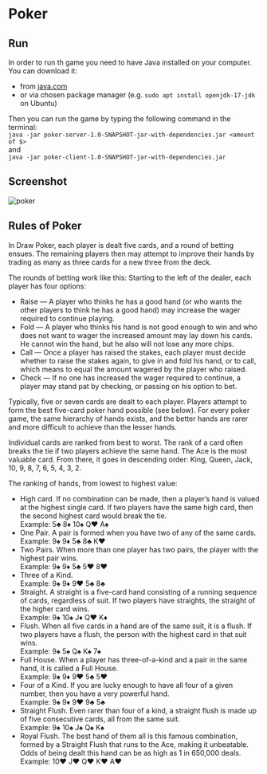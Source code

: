 # Poker
## Run 
In order to run th game you need to have Java installed on your computer.  
You can download it:
- from [java.com](https://www.java.com/download/ie_manual.jsp)
- or via chosen package manager (e.g. `sudo apt install openjdk-17-jdk` on Ubuntu)  

Then you can run the game by typing the following command in the terminal:<br>
`java -jar poker-server-1.0-SNAPSHOT-jar-with-dependencies.jar <amount of $>`  
and  
`java -jar poker-client-1.0-SNAPSHOT-jar-with-dependencies.jar`

## Screenshot
![poker](https://user-images.githubusercontent.com/93160829/217714762-25d72f60-e52b-4967-9ce6-b3ad376613a1.png)

## Rules of Poker 
In Draw Poker, each player is dealt five cards, and a round of betting ensues. The remaining players then may attempt to improve their hands by trading as many as three cards for a new three from the deck. 

The rounds of betting work like this: Starting to the left of the dealer, each player has four options:
- Raise — A player who thinks he has a good hand (or who wants the other players to think he has a good hand) may increase the wager required to continue playing.  
- Fold — A player who thinks his hand is not good enough to win and who does not want to wager the increased amount may lay down his cards. He cannot win the hand, but he also will not lose any more chips.  
- Call — Once a player has raised the stakes, each player must decide whether to raise the stakes again, to give in and fold his hand, or to call, which means to equal the amount wagered by the player who raised.  
- Check — If no one has increased the wager required to continue, a player may stand pat by checking, or passing on his option to bet.


Typically, five or seven cards are dealt to each player. Players attempt to form the best five-card poker hand possible (see below). For every poker game, the same hierarchy of hands exists, and the better hands are rarer and more difficult to achieve than the lesser hands.

Individual cards are ranked from best to worst. The rank of a card often breaks the tie if two players achieve the same hand. The Ace is the most valuable card. From there, it goes in descending order: King, Queen, Jack, 10, 9, 8, 7, 6, 5, 4, 3, 2.

The ranking of hands, from lowest to highest value:
- High card. If no combination can be made, then a player’s hand is valued at the highest single card. If two players have the same high card, then the second highest card would break the tie.  
Example: 5♣ 8♦ 10♠ Q♥ A♠
- One Pair. A pair is formed when you have two of any of the same cards.  
Example: 9♠ 9♦ 5♣ 8♣ K♥
- Two Pairs. When more than one player has two pairs, the player with the highest pair wins.  
Example: 9♠ 9♦ 5♣ 5♥ 8♥
- Three of a Kind.  
Example: 9♠ 9♦ 9♥ 5♣ 8♣
- Straight. A straight is a five-card hand consisting of a running sequence of cards, regardless of suit. If two players have straights, the straight of the higher card wins.  
Example: 9♠ 10♠ J♦ Q♥ K♦
- Flush. When all five cards in a hand are of the same suit, it is a flush. If two players have a flush, the person with the highest card in that suit wins.  
Example: 9♠ 5♠ Q♠ K♠ 7♠
- Full House. When a player has three-of-a-kind and a pair in the same hand, it is called a Full House.  
Example: 9♠ 9♦ 9♥ 5♣ 5♥
- Four of a Kind. If you are lucky enough to have all four of a given number, then you have a very powerful hand.  
Example: 9♠ 9♦ 9♥ 9♣ 5♣
- Straight Flush. Even rarer than four of a kind, a straight flush is made up of five consecutive cards, all from the same suit.  
Example: 9♠ 10♠ J♠ Q♠ K♠
- Royal Flush. The best hand of them all is this famous combination, formed by a Straight Flush that runs to the Ace, making it unbeatable. Odds of being dealt this hand can be as high as 1 in 650,000 deals.  
Example: 10♥ J♥ Q♥ K♥ A♥
